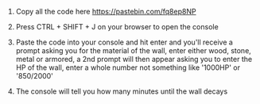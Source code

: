 1. Copy all the code here https://pastebin.com/fq8ep8NP

2. Press CTRL + SHIFT + J on your browser to open the console

3. Paste the code into your console and hit enter and you'll receive a prompt asking you for the material of the wall, enter either wood, stone, metal or armored, a 2nd prompt will then appear asking you to enter the HP of the wall, enter a whole number not something like '1000HP' or '850/2000'

4. The console will tell you how many minutes until the wall decays
